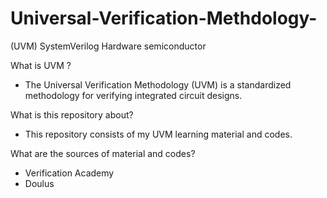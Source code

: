 # Universal-Verification-Methdology-
(UVM) SystemVerilog Hardware semiconductor


What is UVM ?
- The Universal Verification Methodology (UVM) is a standardized methodology for verifying integrated circuit designs.

What is this repository about?
- This repository consists of my UVM learning material and codes.

What are the sources of material and codes?
- Verification Academy
- Doulus 

